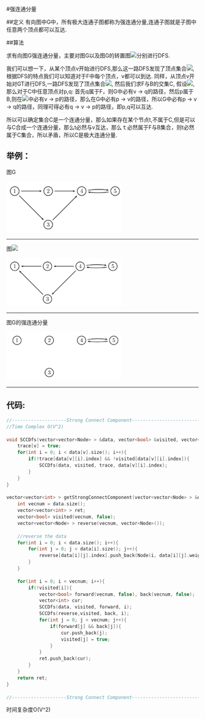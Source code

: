 #强连通分量

##定义
	有向图中G中，所有极大连通子图都称为强连通分量,连通子图就是子图中任意两个顶点都可以互达.

##算法

求有向图G强连通分量，主要对图G以及图G的转置图<img src="http://www.forkosh.com/mathtex.cgi?  G^T">分别进行DFS.

我们可以想一下，从某个顶点v开始进行DFS,那么这一路DFS发现了顶点集合<img src="http://www.forkosh.com/mathtex.cgi?  F=\{v_i_1, v_i_2, ... , v_i_l \}">, 根据DFS的特点我们可以知道对于F中每个顶点，v都可以到达. 同样，从顶点v开始对GT进行DFS,一路DFS发现了顶点集合<img src="http://www.forkosh.com/mathtex.cgi?  B=\{v_j_1, v_j_2, ... , v_j_m \}">, 然后我们求F与B的交集C, 假设<img src="http://www.forkosh.com/mathtex.cgi?  C=\{v_k_1, v_k_2, ... , v_k_n \}">,那么对于C中任意顶点对p,q: 首先q属于F，则G中必有v -> q的路径，然后p属于B,则在<img src="http://www.forkosh.com/mathtex.cgi?  G^T">中必有v -> p的路径，那么在G中必有p -> v的路径，所以G中必有p -> v -> q的路径，同理可得必有q -> v -> p的路径，即p,q可以互达.

所以可以确定集合C是一个连通分量，那么如果存在某个节点t,不属于C,但是可以与C合成一个连通分量，那么t必然与v互达，那么ｔ必然属于F与B集合，则t必然属于C集合，所以矛盾，所以C是极大连通分量.

举例：
---

图G

<img src="static/SCC1.png" alt="G" width="300px" />

---

图<img src="http://www.forkosh.com/mathtex.cgi?  G^T">

<img src="static/SCC2.png" alt="GT" width="300px" />

---

图G的强连通分量

<img src="static/SCC3.png" alt="GS" width="300px" />

---

代码:
---
```C++
//--------------------Strong Connect Component--------------------------
//Time Complex O(V^2)

void SCCDfs(vector<vector<Node> > &data, vector<bool> &visited, vector<bool> &trace, int v){
	trace[v] = true;
	for(int i = 0; i < data[v].size(); i++){
		if(!trace[data[v][i].index] && !visited[data[v][i].index]){
			SCCDfs(data, visited, trace, data[v][i].index);
		}
	}
}

vector<vector<int> > getStrongConnectComponent(vector<vector<Node> > &data){
	int vecnum = data.size();
	vector<vector<int> > ret;
	vector<bool> visited(vecnum, false);
	vector<vector<Node> > reverse(vecnum, vector<Node>());

	//reverse the data
	for(int i = 0; i < data.size(); i++){
		for(int j = 0; j < data[i].size(); j++){
			reverse[data[i][j].index].push_back(Node(i, data[i][j].weight));
		}
	}

	for(int i = 0; i < vecnum; i++){
		if(!visited[i]){
			vector<bool> forward(vecnum, false), back(vecnum, false);
			vector<int> cur;
			SCCDfs(data, visited, forward, i);
			SCCDfs(reverse,visited, back, i);
			for(int j = 0; j < vecnum; j++){
				if(forward[j] && back[j]){
					cur.push_back(j);
					visited[j] = true;
				}
			}
			ret.push_back(cur);
		}
	}
	return ret;
}

//--------------------Strong Connect Component--------------------------
```
时间复杂度O(V^2)
